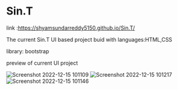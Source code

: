 # Sin.T

link :https://shyamsundarreddy5150.github.io/Sin.T/

The current Sin.T UI based project buid with 
languages:HTML,CSS

library: bootstrap

preview of current UI project


![Screenshot 2022-12-15 101109](https://user-images.githubusercontent.com/106895012/207774615-909e2728-25ff-4e00-8631-b566b1ee0cb0.png)
![Screenshot 2022-12-15 101217](https://user-images.githubusercontent.com/106895012/207774593-313cec49-687d-4b09-9099-6b86d2b1912a.png)
![Screenshot 2022-12-15 101146](https://user-images.githubusercontent.com/106895012/207774607-50b4abfb-cc9d-40bc-ac9d-ba826b36fd10.png)


